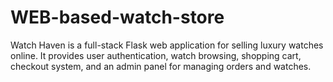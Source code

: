 # WEB-based-watch-store
Watch Haven is a full-stack Flask web application for selling luxury watches online. It provides user authentication, watch browsing, shopping cart, checkout system, and an admin panel for managing orders and watches.
